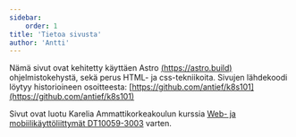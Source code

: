 ```yaml
---
sidebar:
    order: 1
title: 'Tietoa sivusta'
author: 'Antti'
---
```


Nämä sivut ovat kehitetty käyttäen Astro [(https://astro.build)](https://astro.build/) ohjelmistokehystä, sekä perus HTML- ja css-tekniikoita. Sivujen lähdekoodi löytyy historioineen osoitteesta: [https://github.com/antief/k8s101](https://github.com/antief/k8s101)

Sivut ovat luotu Karelia Ammattikorkeakoulun kurssia <u>Web- ja mobiilikäyttöliittymät DT10059-3003</u> varten.
